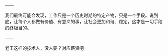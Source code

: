 ——

我们最终可能会发现，工作只是一个历史时期的特定产物，只是一个手段。说到底，让每个人都做有价值、有意义的事，让社会更加和谐、稳定，这才是一切手段的终极目的。

——

老王这样的技术人，没人要？对应薪资吧